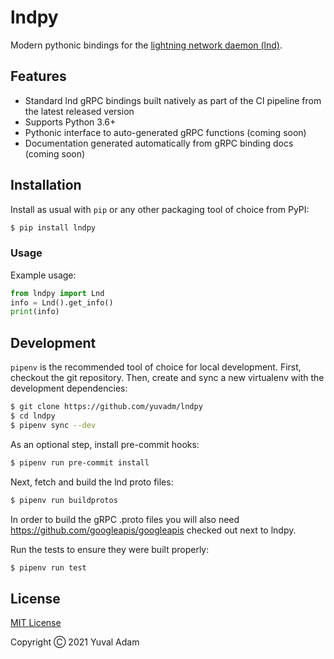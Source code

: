 # lndpy

Modern pythonic bindings for the [lightning network daemon (lnd)](https://github.com/lightningnetwork/lnd/).

## Features

- Standard lnd gRPC bindings built natively as part of the CI pipeline from the latest released version
- Supports Python 3.6+
- Pythonic interface to auto-generated gRPC functions (coming soon)
- Documentation generated automatically from gRPC binding docs (coming soon)

## Installation

Install as usual with `pip` or any other packaging tool of choice from PyPI:

```bash
$ pip install lndpy
```

### Usage

Example usage:

```python
from lndpy import Lnd
info = Lnd().get_info()
print(info)
```

## Development

`pipenv` is the recommended tool of choice for local development. First, checkout the git repository. Then, create and sync a new virtualenv with the development dependencies:

```bash
$ git clone https://github.com/yuvadm/lndpy
$ cd lndpy
$ pipenv sync --dev
```

As an optional step, install pre-commit hooks:

```bash
$ pipenv run pre-commit install
```

Next, fetch and build the lnd proto files:

```bash
$ pipenv run buildprotos
```

In order to build the gRPC .proto files you will also need https://github.com/googleapis/googleapis checked out next to lndpy.

Run the tests to ensure they were built properly:

```bash
$ pipenv run test
```

## License

[MIT License](LICENSE)

Copyright Ⓒ 2021 Yuval Adam
